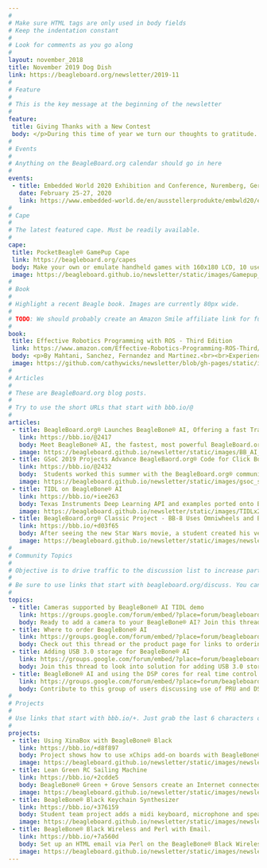 ```yaml
---
# 
# Make sure HTML tags are only used in body fields
# Keep the indentation constant
# 
# Look for comments as you go along
#
layout: november_2018
title: November 2019 Dog Dish
link: https://beagleboard.org/newsletter/2019-11
#
# Feature
#
# This is the key message at the beginning of the newsletter
#
feature:
 title: Giving Thanks with a New Contest
 body: </p>During this time of year we turn our thoughts to gratitude.  Here at BeagleBoard.org® we have so much to be thankful for. Our community is amazing and provides inspiration, support and encouragement to thousands of innovators across the globe.  <br />With this thankfulness in mind, we are enabling a new competition.  The world of AI presents exciting challenges and innovations that we would have never dreamed possible when BeagleBoard.org began.  We want to help our community reach those new levels. Enter your idea for a project using the new <a href="https://beagleboard.org/ai">BeagleBone® AI</a> on  <a href="https://beagleboard.org/give">this form</a>  We will choose entries to ship a FREE BeagleBone® AI board to build and demonstrate their idea. Selections will be made and boards shipped by 12/15/2019.  Finish and  <a href="https://beagleboard.org/p">post your project by February 1</a> and BeagleBoard.org® will highlight your project at Embedded World 2020. <br />Email me at christi@beagleboard.org for questions. We look forward to receiving your project idea and request for a free BeagleBone® AI Board!<br>&mdash;<strong>Christine Long</strong>, <em>Executive Director</em></p>
#
# Events
#
# Anything on the BeagleBoard.org calendar should go in here
#
events:
 - title: Embedded World 2020 Exhibition and Conference, Nuremberg, Germany
   date: February 25-27, 2020 
   link: https://www.embedded-world.de/en/ausstellerprodukte/embwld20/exhibitor-47280394/beagleboard-org-foundation
#
# Cape
#
# The latest featured cape. Must be readily available.
#
cape:
 title: PocketBeagle® GamePup Cape
 link: https://beagleboard.org/capes
 body: Make your own or emulate handheld games with 160x180 LCD, 10 user programmable buttons, buzzer, LiPo support and more.
 image: https://beagleboard.github.io/newsletter/static/images/Gamepup_80px.jpg
#
# Book
#
# Highlight a recent Beagle book. Images are currently 80px wide.
# 
# TODO: We should probably create an Amazon Smile affiliate link for future books.
#
book:
 title: Effective Robotics Programming with ROS - Third Edition
 link: https://www.amazon.com/Effective-Robotics-Programming-ROS-Third/dp/1786463652
 body: <p>By Mahtani, Sanchez, Fernandez and Martinez.<br><br>Experienced or beginner, this comprehensive book will help you ill help you find your way through the ROS framework and build great robots! </p>
 image: https://github.com/cathywicks/newsletter/blob/gh-pages/static/images/ROSbookx80.jpg
#
# Articles
#
# These are BeagleBoard.org blog posts.
#
# Try to use the short URLs that start with bbb.io/@
#
articles:
 - title: BeagleBoard.org® Launches BeagleBone® AI, Offering a fast Track to getting Started with Artificial Intelligence
   link: https://bbb.io/@2417
   body: Meet BeagleBone® AI, the fastest, most powerful BeagleBoard.org® low cost board yet and the answer to the community’s request to see the next major advancement in the BeagleBone® family
   image: https://beagleboard.github.io/newsletter/static/images/BB_AI_BeautyAngle_280px.jpg
 - title: GSoC 2019 Projects Advance BeagleBaord.org® Code for Click Boards, PRU and Xen Hypervisor
   link: https://bbb.io/@2432
   body:  Students worked this summer with the BeagleBoard.org® community and through Google Summer of Code, contributing projects that will help both new and advanced developers ranging from adding new click boards to programming PRUs to Xen hypervisor. 
   image: https://beagleboard.github.io/newsletter/static/images/gsoc_social_280px.jpg
 - title: TIDL on BeagleBone® AI
   link: https://bbb.io/+iee263
   body: Texas Instruments Deep Learning API and examples ported onto BeagleBone® AI's default Debian distribution image and mjpg-streamer filters.
   image: https://beagleboard.github.io/newsletter/static/images/TIDLx280.jpg
 - title: BeagleBoard.org® Classic Project - BB-8 Uses Omniwheels and BeagleBone® for Self-Balancing Head 
   link: https://bbb.io/+d03f65
   body: After seeing the new Star Wars movie, a student created his very own full-size BB-8 self-balancing robot and wrote these instructions.
   image: https://beagleboard.github.io/newsletter/static/images/newsletter-2019-08_0004.jpg
#
# Community Topics
#
# Objective is to drive traffic to the discussion list to increase participation.
#
# Be sure to use links that start with beagleboard.org/discuss. You can grab the links from there.
#
topics:
 - title: Cameras supported by BeagleBone® AI TIDL demo
   link: https://groups.google.com/forum/embed/?place=forum/beagleboard&showsearch=true&showpopout=true&showtabs=false&hideforumtitle=true&parenturl=https%3A%2F%2Fbeagleboard.org%2Fdiscuss#!category-topic/beagleboard/newbies/4SBk_JBiKQQ
   body: Ready to add a camera to your BeagleBone® AI? Join this thread for tips from other users.
 - title: Where to order BeagleBone® AI
   link: https://groups.google.com/forum/embed/?place=forum/beagleboard&showsearch=true&showpopout=true&showtabs=false&hideforumtitle=true&parenturl=https%3A%2F%2Fbeagleboard.org%2Fdiscuss#!category-topic/beagleboard/beaglebone-ai/h7tc6DP7bLs
   body: Check out this thread or the product page for links to ordering the new BeagleBone® AI
 - title: Adding USB 3.0 storage for BeagleBone® AI
   link: https://groups.google.com/forum/embed/?place=forum/beagleboard&showsearch=true&showpopout=true&showtabs=false&hideforumtitle=true&parenturl=https%3A%2F%2Fbeagleboard.org%2Fdiscuss#!category-topic/beagleboard/beaglebone-ai/4mEiIqqUMYo
   body: Join this thread to look into solution for adding USB 3.0 storage in a NAS-style enclosure.
 - title: BeagleBone® AI and using the DSP cores for real time control
   link: https://groups.google.com/forum/embed/?place=forum/beagleboard&showsearch=true&showpopout=true&showtabs=false&hideforumtitle=true&parenturl=https%3A%2F%2Fbeagleboard.org%2Fdiscuss#!category-topic/beagleboard/beaglebone-ai/sJ2Kd65DhwQ
   body: Contribute to this group of users discussing use of PRU and DSP  for real-time
#
# Projects
#
# Use links that start with bbb.io/+. Just grab the last 6 characters of the project URL to put at the end.
#
projects:
 - title: Using XinaBox with BeagleBone® Black
   link: https://bbb.io/+d8f897
   body: Project shows how to use xChips add-on boards with BeagleBone® Black through a XinaBox bridge using I2C.
   image: https://beagleboard.github.io/newsletter/static/images/newsletter-2019-08_0005.jpg
 - title: Lean Green RC Sailing Machine
   link: https://bbb.io/+2cdde5
   body: BeagleBone® Green + Grove Sensors create an Internet connected boat that controls and senses in real time over a GSM cell link.
   image: https://beagleboard.github.io/newsletter/static/images/newsletter-2019-08_0006.jpg
 - title: BeagleBone® Black Keychain Synthesizer
   link: https://bbb.io/+376159
   body: Student team project adds a midi keyboard, microphone and speakers for that composer on the go!
   image: https://beagleboard.github.io/newsletter/static/images/newsletter-2019-08_0007.jpg
 - title: BeagleBone® Black Wireless and Perl with Email.
   link: https://bbb.io/+7a560d
   body: Set up an HTML email via Perl on the BeagleBone® Black Wireless with some G-mail. 
   image: https://beagleboard.github.io/newsletter/static/images/newsletter-2019-08_0008.png
---
```



